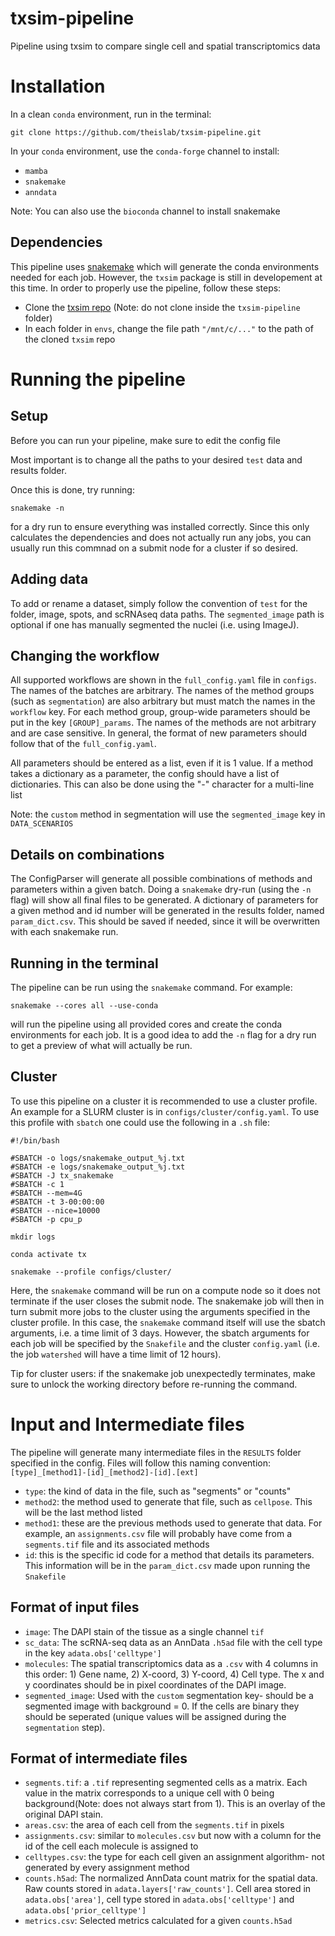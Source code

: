# txsim-pipeline
Pipeline using txsim to compare single cell and spatial transcriptomics data


# Installation
In a clean `conda` environment, run in the terminal:

```git clone https://github.com/theislab/txsim-pipeline.git```

In your `conda` environment, use the `conda-forge` channel to install:

- `mamba`
- `snakemake`
- `anndata`

Note: You can also use the `bioconda` channel to install snakemake

## Dependencies

This pipeline uses [snakemake](https://snakemake.readthedocs.io/en/stable/index.html) which will generate the conda environments needed for each job. However, the `txsim` package is still in developement at this time. In order to properly use the pipeline, follow these steps:
- Clone the [txsim repo](https://github.com/theislab/txsim.git) (Note: do not clone inside the `txsim-pipeline` folder) 
- In each folder in `envs`, change the file path `"/mnt/c/..."` to the path of the cloned `txsim` repo


# Running the pipeline

## Setup
Before you can run your pipeline, make sure to edit the config file

Most important is to change all the paths to your desired `test` data and results folder.

Once this is done, try running:

```snakemake -n``` 

for a dry run to ensure everything was installed correctly. Since this only calculates the dependencies and does not actually run any jobs, you can usually run this commnad on a submit node for a cluster if so desired.

## Adding data
To add or rename a dataset, simply follow the convention of `test` for the folder, image, spots, and scRNAseq data paths. The `segmented_image` path is optional if one has manually segmented the nuclei (i.e. using ImageJ).

## Changing the workflow
All supported workflows are shown in the `full_config.yaml` file in `configs`. The names of the batches are arbitrary. The names of the method groups (such as `segmentation`) are also arbitrary but must match the names in the `workflow` key. For each method group, group-wide parameters should be put in the key `[GROUP]_params`. The names of the methods are not arbitrary and are case sensitive. In general, the format of new parameters should follow that of the `full_config.yaml`.

All parameters should be entered as a list, even if it is 1 value. If a method takes a dictionary as a parameter, the config should have a list of dictionaries. This can also be done using the "-" character for a multi-line list

Note: the `custom` method in segmentation will use the `segmented_image` key in `DATA_SCENARIOS`

## Details on combinations

The ConfigParser will generate all possible combinations of methods and parameters within a given batch. Doing a `snakemake` dry-run (using the `-n` flag) will show all final files to be generated. A dictionary of parameters for a given method and id number will be generated in the results folder, named `param_dict.csv`. This should be saved  if needed, since it will be overwritten with each snakemake run.

## Running in the terminal
The pipeline can be run using the `snakemake` command. For example:

```snakemake --cores all --use-conda```

will run the pipeline using all provided cores and create the conda environments for each job. It is a good idea to add the `-n` flag for a dry run to get a preview of what will actually be run.

## Cluster
To use this pipeline on a cluster it is recommended to use a cluster profile. An example for a SLURM cluster is in `configs/cluster/config.yaml`. To use this profile with `sbatch` one could use the following in a `.sh` file: 

```
#!/bin/bash

#SBATCH -o logs/snakemake_output_%j.txt
#SBATCH -e logs/snakemake_output_%j.txt
#SBATCH -J tx_snakemake
#SBATCH -c 1
#SBATCH --mem=4G
#SBATCH -t 3-00:00:00
#SBATCH --nice=10000
#SBATCH -p cpu_p

mkdir logs

conda activate tx

snakemake --profile configs/cluster/
```

Here, the `snakemake` command will be run on a compute node so it does not terminate if the user closes the submit node. The snakemake job will then in turn submit more jobs to the cluster using the arguments specified in the cluster profile. In this case, the `snakemake` command itself will use the sbatch arguments, i.e. a time limit of 3 days. However, the sbatch arguments for each job will be specified by the `Snakefile` and the cluster `config.yaml` (i.e. the job `watershed` will have a time limit of 12 hours). 

Tip for cluster users: if the snakemake job unexpectedly terminates, make sure to unlock the working directory before re-running the command.

# Input and Intermediate files

The pipeline will generate many intermediate files in the `RESULTS` folder specified in the config. Files will follow this naming convention:
`[type]_[method1]-[id]_[method2]-[id].[ext]`

- `type`: the kind of data in the file, such as "segments" or "counts"
- `method2`: the method used to generate that file, such as `cellpose`. This will be the last method listed
- `method1`: these are the previous methods used to generate that data. For example, an `assignments.csv` file will probably have come from a `segments.tif` file and its associated methods
- `id`: this is the specific id code for a method that details its parameters. This information will be in the `param_dict.csv` made upon running the `Snakefile`

## Format of input files

- `image`: The DAPI stain of the tissue as a single channel `tif`
- `sc_data`: The scRNA-seq data as an AnnData `.h5ad` file with the cell type in the key `adata.obs['celltype']`
- `molecules`: The spatial transcriptomics data as a `.csv` with 4 columns in this order: 1) Gene name, 2) X-coord, 3) Y-coord, 4) Cell type. The x and y coordinates should be in pixel coordinates of the DAPI image.
- `segmented_image`: Used with the `custom` segmentation key- should be a segmented image with background = 0. If the cells are binary they should be seperated (unique values will be assigned during the `segmentation` step).

## Format of intermediate files

- `segments.tif`: a `.tif` representing segmented cells as a matrix. Each value in the matrix corresponds to a unique cell with 0 being background(Note: does not always start from 1). This is an overlay of the original DAPI stain.
- `areas.csv`: the area of each cell from the `segments.tif` in pixels
- `assignments.csv`: similar to `molecules.csv` but now with a column for the id of the cell each molecule is assigned to
- `celltypes.csv`: the type for each cell given an assignment algorithm- not generated by every assignment method
- `counts.h5ad`: The normalized AnnData count matrix for the spatial data. Raw counts stored in `adata.layers['raw_counts']`. Cell area stored in `adata.obs['area']`, cell type stored in `adata.obs['celltype']` and `adata.obs['prior_celltype']`
- `metrics.csv`: Selected metrics calculated for a given `counts.h5ad`
